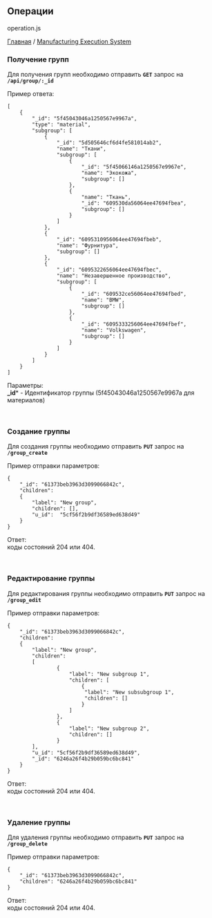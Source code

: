 ## Операции
operation.js

[Главная](README.md)  /  [Manufacturing Execution System](mes.md)

### Получение групп

Для получения групп необходимо отправить **`GET`** запрос на **`/api/group/:_id`**<br>

Пример ответа:<br>
```
[
    {
        "_id": "5f45043046a1250567e9967a",
        "type": "material",
        "subgroup": [
            {
                "_id": "5d505646cf6d4fe581014ab2",
                "name": "Ткани",
                "subgroup": [
                    {
                        "_id": "5f45066146a1250567e9967e",
                        "name": "Экокожа",
                        "subgroup": []
                    },
                    {
                        "name": "Ткань",
                        "_id": "609530da56064ee47694fbea",
                        "subgroup": []
                    }
                ]
            },
            {
                "_id": "6095310956064ee47694fbeb",
                "name": "Фурнитура",
                "subgroup": []
            },
            {
                "_id": "6095322656064ee47694fbec",
                "name": "Незавершенное производство",
                "subgroup": [
                    {
                        "_id": "609532ce56064ee47694fbed",
                        "name": "BMW",
                        "subgroup": []
                    },
                    {
                        "_id": "6095333256064ee47694fbef",
                        "name": "Volkswagen",
                        "subgroup": []
                    }
                ]
            }
        ]
    }
]
```

Параметры:<br>
**_id*** - Идентификатор группы (5f45043046a1250567e9967a для материалов)

<br>

###  Создание группы

Для создания группы необходимо отправить **`PUT`** запрос на **`/group_create`**<br>

Пример отправки параметров:<br>
```
{
    "_id": "61373beb3963d3099066842c",
    "children":
    {
        "label": "New group",
        "children": [],
        "u_id":  "5cf56f2b9df36589ed638d49"
    }
}
```

Ответ:<br> коды состояний 204 или 404.

<br>

###  Редактирование группы

Для редактирования группы необходимо отправить **`PUT`** запрос на **`/group_edit`**<br>

Пример отправки параметров:<br>
```
{
    "_id": "61373beb3963d3099066842c",
    "children":
    {
        "label": "New group",
        "children": 
        [
                {
                    "label": "New subgroup 1",
                    "children": [
                        {
                         "label": "New subsubgroup 1",
                         "children": []
                        }
                    ]
                },
                {
                    "label": "New subgroup 2",
                    "children": []
                }
        ],
        "u_id": "5cf56f2b9df36589ed638d49",
        "_id": "6246a26f4b29b059bc6bc841"
    }
}
```

Ответ:<br> коды состояний 204 или 404.

<br>

###  Удаление группы

Для удаления группы необходимо отправить **`PUT`** запрос на **`/group_delete`**<br>

Пример отправки параметров:<br>
```
{
    "_id": "61373beb3963d3099066842c",
    "children": "6246a26f4b29b059bc6bc841"
}
```

Ответ:<br> коды состояний 204 или 404.

<br>

